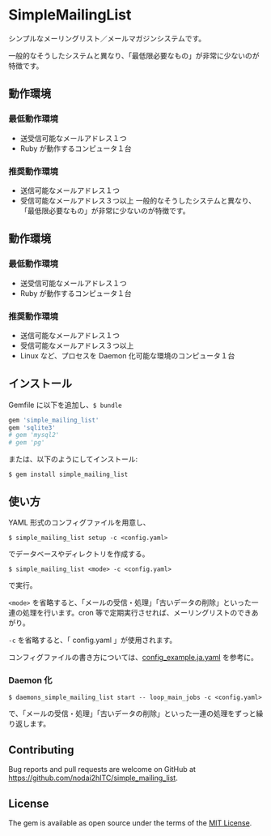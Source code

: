 # SimpleMailingList

シンプルなメーリングリスト／メールマガジンシステムです。

一般的なそうしたシステムと異なり、「最低限必要なもの」が非常に少ないのが特徴です。

## 動作環境

### 最低動作環境

- 送受信可能なメールアドレス１つ
- Ruby が動作するコンピュータ１台

### 推奨動作環境

- 送信可能なメールアドレス１つ
- 受信可能なメールアドレス３つ以上
一般的なそうしたシステムと異なり、「最低限必要なもの」が非常に少ないのが特徴です。

## 動作環境

### 最低動作環境

- 送受信可能なメールアドレス１つ
- Ruby が動作するコンピュータ１台

### 推奨動作環境

- 送信可能なメールアドレス１つ
- 受信可能なメールアドレス３つ以上
- Linux など、プロセスを Daemon 化可能な環境のコンピュータ１台

## インストール

Gemfile に以下を追加し、```$ bundle```

```ruby
gem 'simple_mailing_list'
gem 'sqlite3'
# gem 'mysql2'
# gem 'pg'
```

または、以下のようにしてインストール:

    $ gem install simple_mailing_list

## 使い方

YAML 形式のコンフィグファイルを用意し、

    $ simple_mailing_list setup -c <config.yaml>

でデータベースやディレクトリを作成する。

    $ simple_mailing_list <mode> -c <config.yaml>

で実行。

```<mode>``` を省略すると、「メールの受信・処理」「古いデータの削除」といった一連の処理を行います。cron 等で定期実行させれば、メーリングリストのできあがり。

```-c``` を省略すると、「 config.yaml 」が使用されます。

コンフィグファイルの書き方については、[config_example.ja.yaml](https://github.com/nodai2hITC/simple_mailing_list/blob/master/example/config_example.ja.yaml) を参考に。

### Daemon 化

    $ daemons_simple_mailing_list start -- loop_main_jobs -c <config.yaml>

で、「メールの受信・処理」「古いデータの削除」といった一連の処理をずっと繰り返します。

## Contributing

Bug reports and pull requests are welcome on GitHub at https://github.com/nodai2hITC/simple_mailing_list.

## License

The gem is available as open source under the terms of the [MIT License](https://opensource.org/licenses/MIT).
